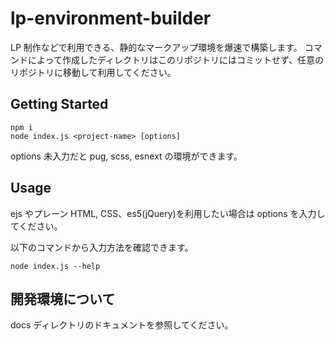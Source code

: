 # lp-environment-builder

LP 制作などで利用できる、静的なマークアップ環境を爆速で構築します。
コマンドによって作成したディレクトリはこのリポジトリにはコミットせず、任意のリポジトリに移動して利用してください。

## Getting Started

```
npm i
node index.js <project-name> [options]
```

options 未入力だと pug, scss, esnext の環境ができます。

## Usage

ejs やプレーン HTML, CSS、es5(jQuery)を利用したい場合は options を入力してください。

以下のコマンドから入力方法を確認できます。

```
node index.js --help
```

## 開発環境について

docs ディレクトリのドキュメントを参照してください。
